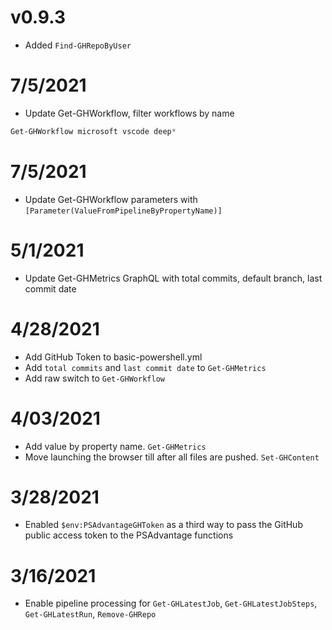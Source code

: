 # v0.9.3

- Added `Find-GHRepoByUser`

# 7/5/2021

- Update Get-GHWorkflow, filter workflows by name

```powershell
Get-GHWorkflow microsoft vscode deep*
```

# 7/5/2021

- Update Get-GHWorkflow parameters with `[Parameter(ValueFromPipelineByPropertyName)]`

# 5/1/2021

- Update Get-GHMetrics GraphQL with total commits, default branch, last commit date

# 4/28/2021

- Add GitHub Token to basic-powershell.yml
- Add `total commits` and `last commit date` to `Get-GHMetrics`
- Add raw switch to `Get-GHWorkflow`

# 4/03/2021

- Add value by property name. `Get-GHMetrics`
- Move launching the browser till after all files are pushed. `Set-GHContent`

# 3/28/2021

- Enabled `$env:PSAdvantageGHToken` as a third way to pass the GitHub public access token to the PSAdvantage functions

# 3/16/2021

- Enable pipeline processing for `Get-GHLatestJob`, `Get-GHLatestJobSteps`, `Get-GHLatestRun`, `Remove-GHRepo`
